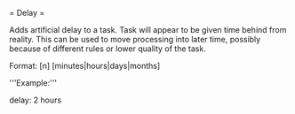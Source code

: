 = Delay =

Adds artificial delay to a task. Task will appear to be given time behind from reality. This can be used to move processing into later time, possibly because of different rules or lower quality of the task.

Format: [n] [minutes|hours|days|months]

'''Example:'''

delay: 2 hours